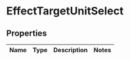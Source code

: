 

# EffectTargetUnitSelect


## Properties

| Name | Type | Description | Notes |
|------------ | ------------- | ------------- | -------------|



